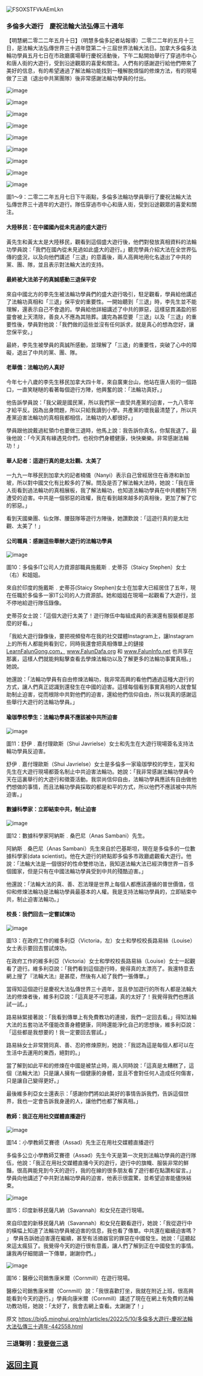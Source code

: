 ![FSOXSTFVkAEmLkn](https://user-images.githubusercontent.com/79625284/167592847-a34f5382-75a6-4747-8945-4b5af36e4c8f.png)

### 多倫多大遊行　慶祝法輪大法弘傳三十週年

【明慧網二零二二年五月十日】（明慧多倫多記者站報導）二零二二年的五月十三日，是法輪大法弘傳世界三十週年暨第二十三屆世界法輪大法日。加拿大多倫多法輪功學員五月七日在市政廳廣場舉行慶祝活動後，下午二點開始舉行了穿過市中心和唐人街的大遊行，受到沿途觀眾的喜愛和關注。人們有的感謝遊行給他們帶來了美好的信息，有的希望通過了解法輪功能找到一種解脫煩惱的修煉方法，有的現場做了三退（退出中共黨團隊）後非常感謝法輪功學員的付出。

![image](https://user-images.githubusercontent.com/79625284/167590778-463fae35-d67e-43a5-8756-7f8752737066.png)

![image](https://user-images.githubusercontent.com/79625284/167590844-af30c006-05cd-4909-abc9-658075ddd23d.png)

![image](https://user-images.githubusercontent.com/79625284/167590909-f84a45f3-b649-478a-94d8-c944365b0956.png)

![image](https://user-images.githubusercontent.com/79625284/167590953-f7148de0-1166-4c5f-b023-2db14a1470f0.png)

![image](https://user-images.githubusercontent.com/79625284/167591015-8980f0bc-5eb4-4da1-b418-78bb49d09ed3.png)

![image](https://user-images.githubusercontent.com/79625284/167591072-4326f87e-128d-4cba-b3eb-a42910af7448.png)

![image](https://user-images.githubusercontent.com/79625284/167591118-873a8dd1-62af-4055-9d48-7b8960656876.png)

![image](https://user-images.githubusercontent.com/79625284/167591154-3405c2f4-f318-4c60-9639-84962ebdd10b.png)

![image](https://user-images.githubusercontent.com/79625284/167591198-46b3ba18-3282-4931-9072-4294fffd8560.png)

圖1～9：二零二二年五月七日下午兩點，多倫多法輪功學員舉行了慶祝法輪大法弘傳世界三十週年的大遊行。隊伍穿過市中心和唐人街，受到沿途觀眾的喜愛和關注。

#### 大陸移民：在中國國內從未見過的盛大遊行

黃先生和黃太太是大陸移民，觀看到這個盛大遊行後，他們對發放真相資料的法輪功學員說：「我們在國內從未見過如此盛大的遊行。」聽完學員介紹大法在全世界弘傳的盛況，以及向他們講述「三退」的意義後，兩人高興地用化名退出了中共的黨、團、隊，並且表示對法輪大法的支持。

#### 最終被大法弟子的真誠感動三退保平安

來自中國北方的李先生被法輪功學員們的盛大遊行吸引，駐足觀看，學員給他講述了法輪功真相和「三退」保平安的重要性。一開始聽到「三退」時，李先生並不能理解，還表示自己不會退的。學員給他詳細講述了中共的罪惡，這樣惡貫滿盈的邪靈會被上天清除，善良人不應為其陪葬。講完為甚麼要「三退」以及「三退」的重要性後，學員對他說：「我們做的這些並沒有任何訴求，就是真心的想為您好，讓您保平安。」

最終，李先生被學員的真誠所感動，並理解了「三退」的重要性，突破了心中的障礙，退出了中共的黨、團、隊。

#### 老華僑：法輪功的人真好

今年七十八歲的李先生移民加拿大四十年，來自廣東台山，他站在唐人街的一個路口，一直笑瞇瞇的看著每個遊行方陣，他興奮的說：「法輪功真好。」

他告訴學員說：「我父親是國民黨，所以我們家一直受共產黨的迫害，一九八零年才給平反。因為出身問題，所以只給我讀到小學。共產黨的壞我最清楚了，所以共產黨迫害法輪功的真相我都相信，法輪功的人都很好。」

學員跟他說戴過紅領巾也要做三退時，他馬上說：我告訴你真名，你幫我退了。最後他說：「今天真有緣遇見你們，也祝你們身體健康，快快樂樂。非常感謝法輪功！」

#### 華人記者：這遊行真的是太壯觀、太美了

一九九一年移民到加拿大的記者楠儀（Nanyi）表示自己曾經居住在香港和新加坡，所以對中國文化有比較多的了解。問及是否了解法輪大法時，她說：「我在唐人街看到過法輪功的真相展板，我了解法輪功，也知道法輪功學員在中共體制下所遭受的迫害。中共是一個邪惡的政權，我在看到越來越多的真相後，更加了解了它的邪惡。」

看到天國樂團、仙女隊、腰鼓隊等遊行方陣後，她讚歎說：「這遊行真的是太壯觀、太美了！」

#### 公司職員：感謝這些舉辦大遊行的法輪功學員

![image](https://user-images.githubusercontent.com/79625284/167591545-4342c0d8-0823-4d53-8b70-f5d8825bfa35.png)

圖10：多倫多IT公司人力資源部職員施戴斯﹒史蒂芬（Staicy Stephen）女士（右）和姐姐。

來自於印度的施戴斯﹒史蒂芬(Staicy Stephen)女士在加拿大已經居住了五年，現在任職於多倫多一家IT公司的人力資源部。她和姐姐在現場一起觀看了大遊行，並不停地給遊行隊伍錄像。

史蒂芬女士說：「這個大遊行太美了！遊行隊伍中每組成員的表演還有服裝都是那麼的好看。」

「我給大遊行錄像後，要把視頻發布在我的社交媒體Instagram上，讓Instagram上的所有人都能夠看到它，同時我還會把真相傳單上的鏈接 [LearnFalunGong.com，](https://www.learnfalungong.com/) www.FalunDafa.org 和 www.FalunInfo.net  也共享在那裏，這樣人們就能夠點擊查看去學煉法輪功以及了解更多的法輪功事實真相。」她說。

她還說：「法輪功學員有自由修煉法輪功，我非常高興的看他們通過這種大遊行的方式，讓人們真正認識到還發生在中國的迫害。這樣每個看到事實真相的人就會幫助制止迫害，從而根除中共對他們的迫害，還給他們信仰自由，所以我真的感謝這些舉行大遊行的法輪功學員。」

#### 瑜珈學校學生：法輪功學員不應該被中共所迫害

![image](https://user-images.githubusercontent.com/79625284/167591732-bb1f37ee-caf6-4850-9720-87066db26a47.png)

圖11：舒伊﹒嘉付理歐斯（Shui Javrielse）女士和先生在大遊行現場簽名支持法輪功學員反迫害。

舒伊﹒嘉付理歐斯（Shui Javrielse）女士是多倫多一家瑜珈學校的學生，當天和先生在大遊行現場都簽名制止中共迫害法輪功。她說：「我非常感謝法輪功學員今天在這裏舉行的大遊行和徵簽活動。我崇尚信仰自由，法輪功學員應該有自由做他們想做的事情，而且法輪功學員採取的都是和平的方式，所以他們不應該被中共所迫害。」

#### 數據科學家：立即結束中共，制止迫害

![image](https://user-images.githubusercontent.com/79625284/167591887-b8982a97-3e94-4a49-8245-9becb1cf8ef7.png)

圖12：數據科學家阿納斯﹒桑巴尼（Anas Sambani）先生。

阿納斯﹒桑巴尼（Anas Sambani）先生來自於巴基斯坦，現在是多倫多的一位數據科學家(data scientist)。他在大遊行的終點即多倫多市政廳處觀看大遊行。他說：「法輪大法是一個很好的性命雙修功法，我知道法輪大法已經洪傳世界一百多個國家，但是只有在中國法輪功學員受到中共的殘酷迫害。」

他還說：「法輪大法的真、善、忍法理是世界上每個人都應該遵循的普世價值，信仰和修煉法輪功是法輪功學員最基本的人權。我是支持法輪功學員的，立即結束中共，制止迫害法輪功。」

#### 校長：我們回去一定嘗試煉功

![image](https://user-images.githubusercontent.com/79625284/167592035-12117a57-52c0-4eea-bf23-d7b758212cc1.png)

圖13：在政府工作的維多利亞（Victoria，左）女士和學校校長路易絲（Louise）女士表示要回去嘗試煉功。

在政府工作的維多利亞（Victoria）女士和學校校長路易絲（Louise）女士一起觀看了遊行。維多利亞說：「我們看到這個遊行時，覺得真的太漂亮了。我還特意去網上搜了『法輪大法』是甚麼，然後有人給了我們一張傳單。」

當得知這個遊行是慶祝大法弘傳世界三十週年，並且參加遊行的所有人都是法輪大法的修煉者後，維多利亞說：「這真是不可思議，真的太好了！我覺得我們也應該試一試。」

路易絲緊接著說：「我看到傳單上有免費教功的連接，我們一定回去看。」得知法輪大法的五套功法不僅能改善身體健康，同時還能淨化自己的思想後，維多利亞說：「這些都是我想要的！我一定要回去嘗試。」

路易絲女士非常贊同真、善、忍的修煉原則，她說：「我認為這是每個人都可以在生活中去運用的東西，絕對的。」

當了解到如此平和的修煉在中國是被禁止時，兩人同時說：「這真是太糟糕了，這個（法輪大法）只是讓人擁有一個健康的身體，並且不會對任何人造成任何傷害，只是讓自己變得更好。」

最後維多利亞女士還表示：「感謝你們將如此美好的事情告訴我們，告訴這個世界，我也一定會告訴我身邊的人，讓他們也都了解真相。」

#### 教師：我正在用社交媒體直播遊行

![image](https://user-images.githubusercontent.com/79625284/167592221-8ba5ea4f-e901-4fd6-a265-ef55ed16768f.png)

圖14：小學教師艾賽德（Assad）先生正在用社交媒體直播遊行

多倫多公立小學教師艾賽德（Assad）先生今天是第一次見到法輪功學員的遊行隊伍，他說：「我正在用社交媒體直播今天的遊行，遊行中的旗幟、服裝非常的鮮豔，很高興能見到今天的遊行，我的在線的很多朋友看了遊行都在點讚和留言。」學員向他講述了中共對法輪功學員的迫害，他表示很震驚，並希望迫害能儘快結束。

![image](https://user-images.githubusercontent.com/79625284/167592343-6f55f3fc-862f-43b8-86bc-110fc6924c54.png)

圖15：印度新移民薩凡納（Savannah）和女兒在遊行現場。

來自印度的新移民薩凡納（Savannah）和女兒在觀看遊行，她說：「我從遊行中的橫幅上知道了法輪功學員被迫害的信息，我也看了傳單。中共還在繼續迫害嗎？ 」 學員告訴她迫害還在繼續，甚至有活摘器官的罪惡在中國發生。她說：「這聽起來這太瘋狂了。我覺得今天的遊行很有意義，讓人們了解到正在中國發生的事情。讓我再仔細閱讀一下傳單，謝謝你們。」

![image](https://user-images.githubusercontent.com/79625284/167592464-97934921-da67-4374-96ae-31afbcb7f9cf.png)

圖16：醫療公司銷售康米爾（Cornmill）在遊行現場。

醫療公司銷售康米爾（Cornmill）說：「我很喜歡打坐，我就在附近上班，很高興能看到今天的遊行。」學員向康米爾（Cornmill）講述了現在在網上有免費的法輪功教功班，她說：「太好了，我會去網上查看。太謝謝了！」

原文 https://big5.minghui.org/mh/articles/2022/5/10/多倫多大遊行-慶祝法輪大法弘傳三十週年-442558.html

### 三退聲明：[我要做三退](https://tuidang.epochtimes.com/)

## [返回主頁](https://git.io/Js3EY)
